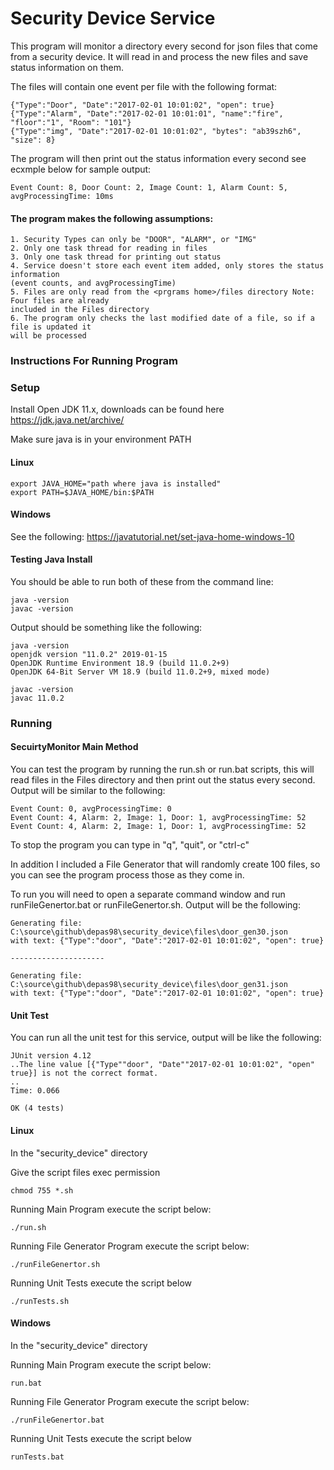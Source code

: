 # Security Device Service
This program will monitor a directory every second for json files that come from a security device.  It will read in and process the new files and save status information on them.

The files will contain one event per file with the following format:

	{"Type":"Door", "Date":"2017-02-01 10:01:02", "open": true}
	{"Type":"Alarm", "Date":"2017-02-01 10:01:01", "name":"fire", "floor":"1", "Room": "101"}
	{"Type":"img", "Date":"2017-02-01 10:01:02", "bytes": "ab39szh6", "size": 8}
	
The program will then print out the status information every second see ecxmple below for sample output:

	Event Count: 8, Door Count: 2, Image Count: 1, Alarm Count: 5, avgProcessingTime: 10ms

#### The program makes the following assumptions:
	1. Security Types can only be "DOOR", "ALARM", or "IMG"
	2. Only one task thread for reading in files
	3. Only one task thread for printing out status
	4. Service doesn't store each event item added, only stores the status information 
	(event counts, and avgProcessingTime) 
	5. Files are only read from the <prgrams home>/files directory Note: Four files are already 
	included in the Files directory
	6. The program only checks the last modified date of a file, so if a file is updated it 
	will be processed	
    
### Instructions For Running Program

### Setup
Install Open JDK 11.x, downloads can be found here
https://jdk.java.net/archive/

Make sure java is in your environment PATH 
#### Linux
	export JAVA_HOME="path where java is installed"
	export PATH=$JAVA_HOME/bin:$PATH

#### Windows
See the following:
https://javatutorial.net/set-java-home-windows-10

#### Testing Java Install
You should be able to run  both of these from the command line:
	
	java -version
	javac -version

Output should be something like the following:

	java -version
	openjdk version "11.0.2" 2019-01-15
	OpenJDK Runtime Environment 18.9 (build 11.0.2+9)
	OpenJDK 64-Bit Server VM 18.9 (build 11.0.2+9, mixed mode)

	javac -version
	javac 11.0.2

### Running
#### SecuirtyMonitor Main Method
You can test the program by running the run.sh or run.bat scripts, this will read files in the Files directory and then print out the status every second.  Output will be similar to the following:

	Event Count: 0, avgProcessingTime: 0
	Event Count: 4, Alarm: 2, Image: 1, Door: 1, avgProcessingTime: 52
	Event Count: 4, Alarm: 2, Image: 1, Door: 1, avgProcessingTime: 52

To stop the program you can type in "q", "quit", or "ctrl-c"

In addition I included a File Generator that will randomly create 100 files, so you can see the program process those as they come in.

To run you will need to open a separate command window and run runFileGenertor.bat or runFileGenertor.sh.  Output will be the following:


	Generating file: C:\source\github\depas98\security_device\files\door_gen30.json
	with text: {"Type":"door", "Date":"2017-02-01 10:01:02", "open": true}

	---------------------

	Generating file: C:\source\github\depas98\security_device\files\door_gen31.json
	with text: {"Type":"door", "Date":"2017-02-01 10:01:02", "open": true}



#### Unit Test
You can run all the unit test for this service, output will be like the following:

	JUnit version 4.12
	..The line value [{"Type""door", "Date""2017-02-01 10:01:02", "open" true}] is not the correct format.
	..
	Time: 0.066

	OK (4 tests)

#### Linux
In the "security_device" directory

Give the script files exec permission

	chmod 755 *.sh

Running Main Program execute the script below:

	./run.sh

Running File Generator Program execute the script below:

	./runFileGenertor.sh
	
Running Unit Tests execute the script below
	
	./runTests.sh


#### Windows
In the "security_device" directory

Running Main Program execute the script below:
  	
	run.bat

Running File Generator Program execute the script below:

	./runFileGenertor.bat

Running Unit Tests execute the script below
  
  	runTests.bat
